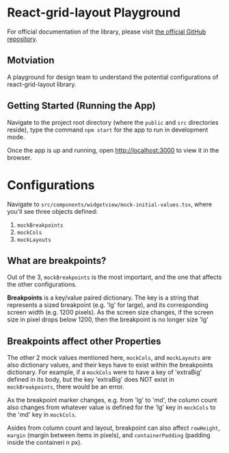 # React-grid-layout Playground

For official documentation of the library, please visit [the official GitHub repository](https://github.com/STRML/react-grid-layout).

## Motviation

A playground for design team to understand the potential configurations of react-grid-layout library.

## Getting Started (Running the App) 

Navigate to the project root directory (where the `public` and `src` directories reside), type the command `npm start` for the app to run in development mode.

Once the app is up and running, open [http://localhost:3000](http://localhost:3000) to view it in the browser.


# Configurations

Navigate to `src/components/widgetview/mock-initial-values.tsx`, where you'll see three objects defined: 

1. `mockBreakpoints`
2. `mockCols`
3. `mockLayouts`

## What are breakpoints?

Out of the 3, `mockBreakpoints` is the most important, and the one that affects the other configurations. 

**Breakpoints** is a key/value paired dictionary. The key is a string that represents a sized breakpoint (e.g. 'lg' for large), and its corresponding screen width (e.g. 1200 pixels). As the screen size changes, if the screen size in pixel drops below 1200, then the breakpoint is no longer size 'lg'

## Breakpoints affect other Properties

The other 2 mock values mentioned here, `mockCols`, and `mockLayouts` are also dictionary values, and their keys have to exist within the breakpoints dictionary. For example, if a `mockCols` were to have a key of 'extraBig' defined in its body, but the key 'extraBig' does NOT exist in `mockBreakpoints`, there would be an error. 

As the breakpoint marker changes, e.g. from 'lg' to 'md', the column count also changes from whatever value is defined for the 'lg' key in `mockCols` to the 'md' key in `mockCols`. 

Asides from column count and layout, breakpoint can also affect `rowHeight`, `margin` (margin between items in pixels), and `containerPadding` (padding inside the containeri n px).  